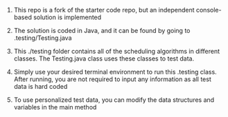 1) This repo is a fork of the starter code repo, but an independent console-based solution is implemented

2) The solution is coded in Java, and it can be found by going to .testing/Testing.java

3) This ./testing folder contains all of the scheduling algorithms in different classes. The Testing.java class uses these classes to test data.

4) Simply use your desired terminal environment to run this .testing class. After running, you are not required to input any information as all test data is hard coded

5) To use personalized test data, you can modify the data structures and variables in the main method
